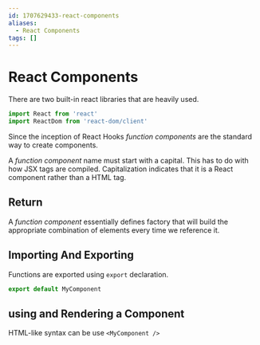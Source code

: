 ```yaml
---
id: 1707629433-react-components
aliases:
  - React Components
tags: []
---
```


# React Components
There are two built-in react libraries that are heavily used.
```js
import React from 'react'
import ReactDom from 'react-dom/client'
```
Since the inception of React Hooks *function components* are the standard way to create components.

A *function component* name must start with a capital. This has to do with how JSX tags are compiled. Capitalization indicates that it is a React component rather than a HTML tag.

## Return
A *function component* essentially defines factory that will build the appropriate combination of elements every time we reference it.

## Importing And Exporting
Functions are exported using `export` declaration.
```js
export default MyComponent
```

## using and Rendering a Component
HTML-like syntax can be use `<MyComponent />` 
